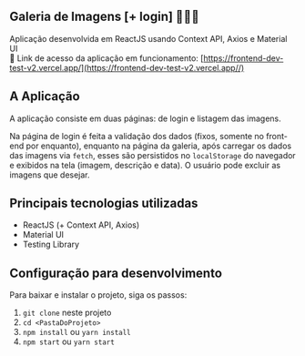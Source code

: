 ## Galeria de Imagens [+ login] 👨🏻‍💻

Aplicação desenvolvida em ReactJS usando Context API, Axios e Material UI\
🔗 Link de acesso da aplicação em funcionamento: [https://frontend-dev-test-v2.vercel.app/](https://frontend-dev-test-v2.vercel.app//)

## A Aplicação

A aplicação consiste em duas páginas: de login e listagem das imagens.

Na página de login é feita a validação dos dados (fixos, somente no front-end por enquanto), enquanto na página da galeria, após carregar os dados das imagens via `fetch`, esses são persistidos no `localStorage` do navegador e exibidos na tela (imagem, descrição e data). O usuário pode excluir as imagens que desejar.

## Principais tecnologias utilizadas

-   ReactJS (+ Context API, Axios)
-   Material UI
-   Testing Library

## Configuração para desenvolvimento

Para baixar e instalar o projeto, siga os passos:

1. `git clone` neste projeto
2. `cd <PastaDoProjeto>`
3. `npm install` ou `yarn install`
4. `npm start` ou `yarn start`

